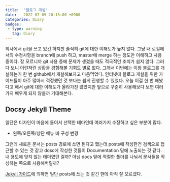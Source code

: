 ```yaml
---
title:  "블로그 개설"
date:   2022-07-09 20:15:00 +0900
categories: Diary
badges:
 - type: warning
   tag: Diary
---
```


회사에서 git을 쓰고 있긴 하지만 솔직히 git에 대한 이해도가 높지 않다. 그냥 내 로컬에서의 수정사항을 branch에 push 하고, master에 merge 하는 정도만 이해하고 사용 중이다. 잘 모르니까 git 사용 중에 문제가 생겼을 때도 적극적인 조치가 쉽지 않다. 그러다 보니 이런저런 상황을 경험해볼 기회도 별로 없다. 그래서 이번에는 이왕 블로그를 개설하는거 한 번 github에서 개설해보자고 마음먹었다. 인터넷에 블로그 개설을 위한 가이드들이 아주 많아서 걱정했던 것 보다는 쉽게 진행할 수 있었다. 오늘 이걸 한 번 해봤다고 해서 git에 대한 이해도가 올라가진 않았지만 앞으로 꾸준히 사용해보다 보면 여러가지 배우게 되지 않을까 기대해본다.

## Docsy Jekyll Theme

일단은 디자인이 마음에 들어서 선택한 테마인데 여러가지 수정하고 싶은 부분이 많다.
* 왼쪽/오른쪽/상단 메뉴 바 구성 변경

그런데 새로운 문서는 posts 경로에 쓰면 된다고 했는데 posts에 작성한건 검색으로 접근할 수 있는 것 같고 dosc에 작성한 것들이 Documentation 밑에 노출되는 것 같다. 내 용도에 맞지 않는 테마였던 걸까? 아님 docs 밑에 적절한 폴더를 나눠서 문서들을 작성하는 쪽으로 사용해버릴까?

[Jekyll 가이드][Jekyll 가이드]에 의하면 일단 posts에 쓰는 것 같긴 한데 아직 잘 모르겠다.

[Jekyll 가이드]: https://jekyllrb.com/docs/posts/